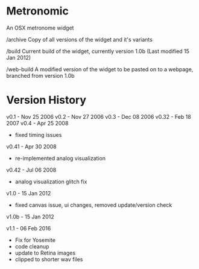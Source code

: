 Metronomic
==========

An OSX metronome widget

/archive
Copy of all versions of the widget and it's variants

/build
Current build of the widget, currently version 1.0b (Last modified 15 Jan 2012)

/web-build
A modified version of the widget to be pasted on to a webpage, branched from version 1.0b

Version History
==========
v0.1 - Nov 25 2006 
v0.2 - Nov 27 2006 
v0.3 - Dec 08 2006 
v0.32 - Feb 18 2007 
v0.4 - Apr 25 2008 
- fixed timing issues

v0.41 - Apr 30 2008 
- re-implemented analog visualization

v0.42 - Jul 06 2008 
- analog visualization glitch fix

v1.0 - 15 Jan 2012
- fixed canvas issue, ui changes, removed update/version check

v1.0b - 15 Jan 2012

v1.1 - 06 Feb 2016
- Fix for Yosemite
- code cleanup
- update to Retina images
- clipped to shorter wav files
